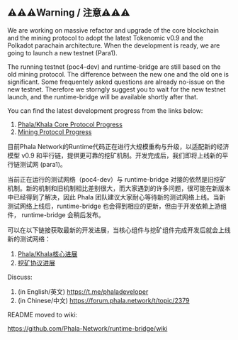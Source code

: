 ⚠️⚠️⚠️Warning / 注意⚠️⚠️⚠️
-----
We are working on massive refactor and upgrade of the core blockchain and the mining protocol to adopt the latest Tokenomic v0.9 and the Polkadot parachain architecture. When the development is ready, we are going to launch a new testnet (Para1).

The running testnet (poc4-dev) and runtime-bridge are still based on the old mining protocol. The difference between the new one and the old one is significant. Some frequentely asked questions are already no-issue on the new testnet. Therefore we storngly suggest you to wait for the new testnet launch, and the runtime-bridge will be available shortly after that.

You can find the latest development progress from the links below:

1. [Phala/Khala Core Protocol Progress](https://github.com/orgs/Phala-Network/projects/9)
2. [Mining Protocol Progress](https://github.com/orgs/Phala-Network/projects/8)

目前Phala Network的Runtime代码正在进行大规模重构与升级，以适配新的经济模型 v0.9 和平行链，提供更可靠的挖矿机制。开发完成后，我们即将上线新的平行链测试网 (para1)。

当前正在运行的测试网络（poc4-dev）与 runtime-bridge 对接的依然是旧挖矿机制。新的机制和旧机制相比差别很大，而大家遇到的许多问题，很可能在新版本中已经得到了解决，因此 Phala 团队建议大家耐心等待新的测试网络上线。当新测试网络上线后，runtime-bridge 也会得到相应的更新，但由于开发依赖上游组件， runtime-bridge 会稍后发布。

可以在以下链接获取最新的开发进展，当核心组件与挖矿组件完成开发后就会上线新的测试网络：

1. [Phala/Khala核心进展](https://github.com/orgs/Phala-Network/projects/9)
2. [挖矿协议进展](https://github.com/orgs/Phala-Network/projects/8)

Discuss:
1. (in English/英文) https://t.me/phaladeveloper
2. (in Chinese/中文) https://forum.phala.network/t/topic/2379


README moved to wiki:

https://github.com/Phala-Network/runtime-bridge/wiki
